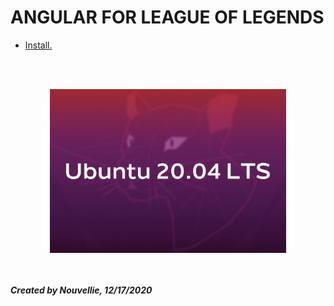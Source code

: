 # ANGULAR FOR LEAGUE OF LEGENDS

- [Install.](https://..)


<br><br><p align="center">
  <img width="75%" height="75%" src="https://github.com/Nouvellie/ubuntu-20.04/blob/main/contents/img/ubuntu-logo-20.04.jpg" alt="Ubuntu Logo 20.04">
</p>

<br><br>
***Created by Nouvellie, 12/17/2020***